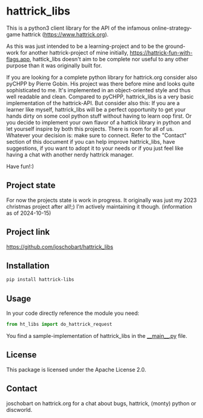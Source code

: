 # hattrick_libs

This is a python3 client library for the API of the infamous online-strategy-game hattrick (https://www.hattrick.org).

As this was just intended to be a learning-project and to be the ground-work for another hattrick-project of mine initially,
https://hattrick-fun-with-flags.app, hattick_libs doesn't aim to be complete nor useful to any other purpose than it was originally built for.

If you are looking for a complete python library for hattrick.org consider also pyCHPP by Pierre Gobin. His project was there before mine and 
looks quite sophisticated to me. It's implemented in an object-oriented style and thus well readable and clean. Compared to pyCHPP, hattrick_libs is a 
very basic implementation of the hattrick-API. But consider also this: If you are a learner like myself, hattrick_libs will be a perfect opportunity
to get your hands dirty on some cool python stuff without having to learn oop first. Or you decide to implement your own flavor of a hattick library 
in python and let yourself inspire by both this projects. There is room for all of us. Whatever your decision is: make sure to connect. Refer to the
"Contact" section of this document if you can help improve hattrick_libs, have suggestions, if you want to adopt it to your needs or if you just feel 
like having a chat with another nerdy hattrick manager.

Have fun!:)

## Project state
For now the projects state is work in progress. It originally was just my 2023 christmas project after all!;) I'm actively maintaining it though.
(information as of 2024-10-15)

## Project link
https://github.com/joschobart/hattrick_libs

## Installation
```bash
pip install hattrick-libs 
```

## Usage
In your code directly reference the module you need:
```python
from ht_libs import do_hattrick_request
```
You find a sample-implementation of hattrick_libs in the [\_\_main\_\_.py](__main__.py) file.

## License
This package is licensed under the Apache License 2.0.

## Contact
joschobart on hattrick.org for a chat about bugs, hattrick, (monty) python or discworld.
